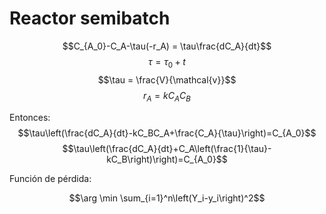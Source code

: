 # Reactor semibatch

$$C_{A_0}-C_A-\tau(-r_A) = \tau\frac{dC_A}{dt}$$
$$\tau = \tau_0+t$$
$$\tau = \frac{V}{\mathcal{v}}$$
$$r_A = kC_AC_B$$

Entonces:
$$\tau\left(\frac{dC_A}{dt}-kC_BC_A+\frac{C_A}{\tau}\right)=C_{A_0}$$
$$\tau\left(\frac{dC_A}{dt}+C_A\left(\frac{1}{\tau}-kC_B\right)\right)=C_{A_0}$$

Función de pérdida:

$$\arg \min \sum_{i=1}^n\left(Y_i-y_i\right)^2$$
